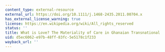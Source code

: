 ```yaml
---
content_type: external-resource
external_url: https://doi.org/10.1111/j.1468-2435.2011.00704.x
has_external_license_warning: true
license: https://en.wikipedia.org/wiki/All_rights_reserved
status: ''
title: What is Love? The Materiality of Care in Ghanaian Transnational Families
uid: d5ec6062-e97b-48ff-83fc-5e5178c1f233
wayback_url: ''
---
```

